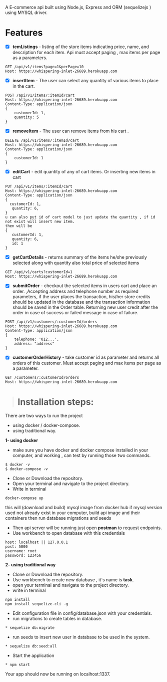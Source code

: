 A E-commerce api built using Node.js, Express and ORM (sequelizejs ) using MYSQL driver. 
# Features
* [x] **temListings** - listing of the store items indicating price, name, and description for each item. Api must accept paging , max items per page as a parameters. 
```
GET /api/v1/items?page=1&perPage=10
Host: https://whispering-inlet-26689.herokuapp.com
```
* [x] **insertItem**  - The user can select any quantity of various items to place in the cart.
```
POST /api/v1/items/:itemId/cart
Host: https://whispering-inlet-26689.herokuapp.com
Content-Type: application/json
{
    customerId: 1,
    quantity: 5
}
```
* [x] **removeItem**  - The user can remove items from his cart .
```
DELETE /api/v1/items/:itemId/cart
Host: https://whispering-inlet-26689.herokuapp.com
Content-Type: application/json
{
    customerId: 1
}
```
* [x] **editCart**    -  edit quantity of any of cart items. Or inserting new items in cart
```
PUT /api/v1/items/:itemId/cart
Host: https://whispering-inlet-26689.herokuapp.com
Content-Type: application/json
{
  customerId: 1,
   quantity: 6,
}
u can also put id of cart model to just update the quantity , if id not exist will insert new item.
then will be 
{
   customerId: 1,
   quantity: 6,
   id: 1
}
```
* [x] **getCartDetails** -   returns summary of the items he/she previously selected  along with quantity also total price of selected items
```
GET /api/v1/carts?customerId=1
Host: https://whispering-inlet-26689.herokuapp.com
```
* [x] **submitOrder** -  checkout the selected items in users cart and place an order. ,Accepting  address and telephone number as required parameters, if the user places the transaction, his/her store credits should be updated in the database and the transaction information should be saved in the Order table. Returning new user credit after the order in case of success or failed message in case of failure.
```
POST /api/v1/customers/:customerId/orders
Host: https://whispering-inlet-26689.herokuapp.com
Content-Type: application/json
{
    telephone: '012...',
    address: "address"
} 
```
* [x] **customerOrderHistory** - take customer id as parameter and returns all orders of this customer. Must accept paging and max items per page as a parameter.
```
GET /customers/:customerId/orders
Host: https://whispering-inlet-26689.herokuapp.com
```

> # Installation steps:
There are two ways to run the project
- using docker / docker-compose.
- using traditional way.

**1- using docker**
* make sure you have docker and docker compose installed in your computer, and working , can test by running those two commands.
```
$ docker -v
$ docker-compose -v
``` 
* Clone or Download the repository.
* Open your terminal and navigate to the project directory.
* Write in terminal
```
docker-compose up
```
this will (download and build) mysql image from docker hub if mysql version used not already exist in your computer, build api image and their containers then run database migrations and seeds

* Then api server will be running just open **postman** to request endpoints.
* Use workbench to open database  with this credentials

```
host: localhost || 127.0.0.1
post: 5000
username: root
password: 123456
```


**2- using traditional way**
* Clone or Download the repository.
* Use workbench to create new database , it`s name is **task**.
* open your terminal and navigate to the project directory.
* write in terminal
```
npm install
npm install sequelize-cli -g
```
* Edit configuration file in config/database.json with your credentials.
* run migrations to create tables in database.
```
* sequelize db:migrate
```
* run seeds to insert new user in database to be used in the system.
```
* sequelize db:seed:all
```
* Start the application
```
* npm start
```
Your app should now be running on localhost:1337.